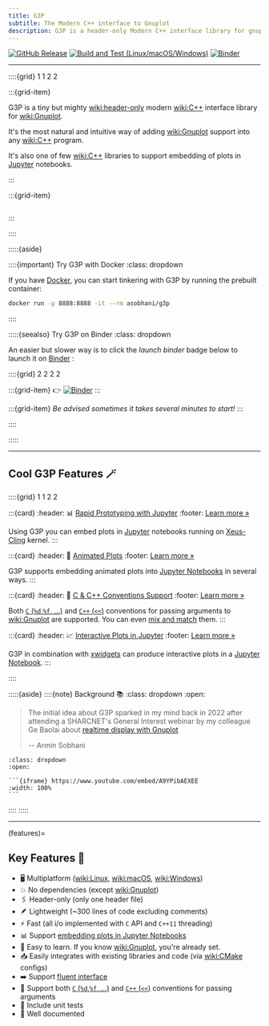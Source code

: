 ```yaml
---
title: G3P
subtitle: The Modern C++ interface to Gnuplot
description: G3P is a header-only Modern C++ interface library for gnuplot
---
```


[![GitHub Release](https://img.shields.io/github/v/release/arminms/g3p?logo=github&logoColor=lightgray)](https://github.com/arminms/g3p/releases)
[![Build and Test (Linux/macOS/Windows)](https://github.com/arminms/g3p/actions/workflows/cmake-multi-platform.yml/badge.svg)](https://github.com/arminms/g3p/actions/workflows/cmake-multi-platform.yml)
[![Binder](https://mybinder.org/badge_logo.svg)](https://mybinder.org/v2/gh/arminms/g3p/HEAD?labpath=tutorial.ipynb)

---

::::{grid} 1 1 2 2

:::{grid-item}

G3P is a tiny but mighty <wiki:header-only> modern <wiki:C++> interface library for <wiki:Gnuplot>.

It's the most natural and intuitive way of adding <wiki:Gnuplot> support into any <wiki:C++> program.

It's also one of few <wiki:C++> libraries to support embedding of plots in [Jupyter](wiki:Project_Jupyter) notebooks.

:::

:::{grid-item}

```{image} images/g3p_logo_bold.svg
```

:::

::::

:::::{aside}

::::{important} Try G3P with Docker
:class: dropdown

If you have [Docker](wiki:Docker_(software)), you can start tinkering with G3P by running the prebuilt container:
```bash
docker run -p 8888:8888 -it --rm asobhani/g3p
```
::::

:::::{seealso} Try G3P on Binder
:class: dropdown

An easier but slower way is to click the *launch binder* badge below to launch it on [Binder](wiki:Binder_Project) :

::::{grid} 2 2 2 2

:::{grid-item}
👉   [![Binder](https://mybinder.org/badge_logo.svg)](https://mybinder.org/v2/gh/arminms/g3p/HEAD?labpath=tutorial.ipynb)
:::

:::{grid-item}
_Be advised sometimes it takes several minutes to start!_
:::

::::

:::::

---

## Cool G3P Features 🪄

::::{grid} 1 1 2 2

:::{card}
:header: 📊 [Rapid Prototyping with Jupyter](#jupyter-rapid-prototyping)
:footer: [Learn more »](#jupyter-rapid-prototyping)

Using G3P you can embed plots in [Jupyter](wiki:Project_Jupyter) notebooks running on [Xeus-Cling](xref:xeus-cling) kernel.
:::

:::{card}
:header: 🏃 [Animated Plots](#sine_wave)
:footer: [Learn more »](#gif_animations)

G3P supports embedding animated plots into [Jupyter Notebooks](wiki:Project_Jupyter) in several ways.
:::

:::{card}
:header: 🔀 [C & C++ Conventions Support](#conventions_tab)
:footer: [Learn more »](#conventions)

Both [`C` (`%d`,`%f`, ...)](#c_convention) and [`C++` (`<<`)](#cpp_convention) conventions for passing arguments to <wiki:Gnuplot> are supported. You can even [mix and match](#datablock_plot) them.
:::

:::{card}
:header: 📈 [Interactive Plots in Jupyter](#sine_wave_interactive)
:footer: [Learn more »](#interactive_plots)

G3P in combination with [xwidgets](https://github.com/jupyter-xeus/xwidgets) can produce interactive plots in a [Jupyter Notebook](wiki:Project_Jupyter).
:::

::::

:::::{aside}
::::{note} Background 📚
:class: dropdown
:open:

> The initial idea about G3P sparked in my mind back in 2022 after attending a SHARCNET's General Interest webinar by my colleague Ge Baolai about [realtime display with Gnuplot](https://youtu.be/A9YPibAEXEE)
>
> -- Armin Sobhani

````{seealso} Watch the video 📺
:class: dropdown
:open:

```{iframe} https://www.youtube.com/embed/A9YPibAEXEE
:width: 100%
```
````
::::
:::::

---

(features)=
## Key Features 🥇
- 🖥️ Multiplatform (<wiki:Linux>, <wiki:macOS>, <wiki:Windows>)
- 💥 No dependencies (except <wiki:Gnuplot>)
- 🖇️ Header-only (only one header file)
- 🪶 Lightweight (~300 lines of code excluding comments)
- ⚡ Fast (all i/o implemented with `C` API and `C++11` threading)
- 📊 Support [embedding plots in Jupyter Notebooks](./quickstart#jupyter-rapid-prototyping)
- 🏫 Easy to learn. If you know <wiki:Gnuplot>, you're already set.
- 📥 Easily integrates with existing libraries and code (via <wiki:CMake> configs)
- ➡️ Support [fluent interface](https://en.wikipedia.org/wiki/Fluent_interface)
- 🔀 Support both [`C` (`%d`,`%f`, ...)](#c_convention) and [`C++` (`<<`)](#cpp_convention) conventions for passing arguments
- 🧪 Include unit tests
- 📖 Well documented
